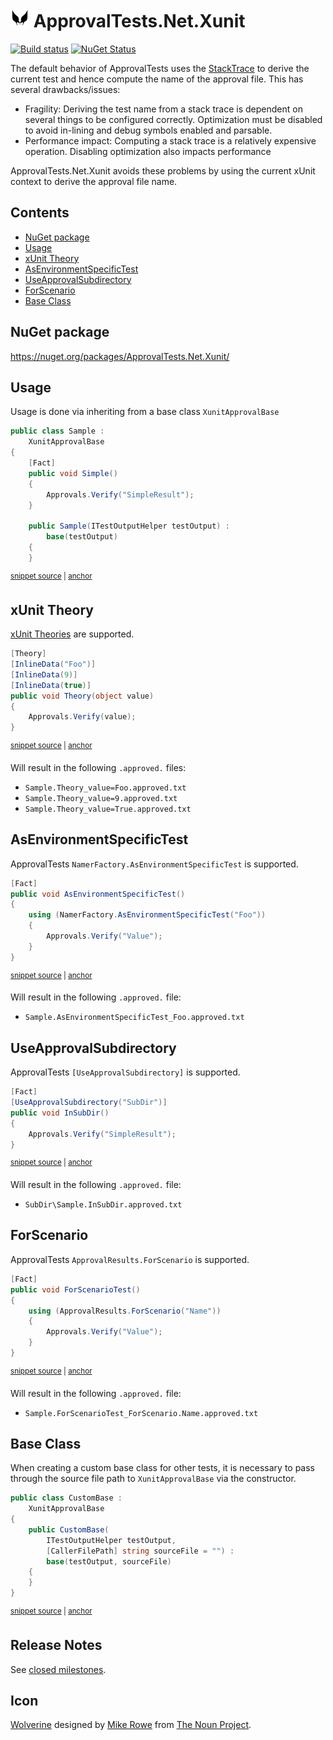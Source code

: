 <!--
GENERATED FILE - DO NOT EDIT
This file was generated by [MarkdownSnippets](https://github.com/SimonCropp/MarkdownSnippets).
Source File: /readme.source.md
To change this file edit the source file and then run MarkdownSnippets.
-->

# <img src="/src/icon.png" height="30px"> ApprovalTests.Net.Xunit

[![Build status](https://ci.appveyor.com/api/projects/status/qk4xk406p476mu1d/branch/master?svg=true)](https://ci.appveyor.com/project/SimonCropp/ApprovalTests.Net.Xunit)
[![NuGet Status](https://img.shields.io/nuget/v/ApprovalTests.Net.Xunit.svg?cacheSeconds=86400)](https://www.nuget.org/packages/ApprovalTests.Net.Xunit/)


The default behavior of ApprovalTests uses the [StackTrace](https://docs.microsoft.com/en-us/dotnet/api/system.diagnostics.stacktrace) to derive the current test and hence compute the name of the approval file. This has several drawbacks/issues:

 * Fragility: Deriving the test name from a stack trace is dependent on several things to be configured correctly. Optimization must be disabled to avoid in-lining and debug symbols enabled and parsable.
 * Performance impact: Computing a stack trace is a relatively expensive operation. Disabling optimization also impacts performance

ApprovalTests.Net.Xunit avoids these problems by using the current xUnit context to derive the approval file name.


<!-- toc -->
## Contents

  * [NuGet package](#nuget-package)
  * [Usage](#usage)
  * [xUnit Theory](#xunit-theory)
  * [AsEnvironmentSpecificTest](#asenvironmentspecifictest)
  * [UseApprovalSubdirectory](#useapprovalsubdirectory)
  * [ForScenario](#forscenario)
  * [Base Class](#base-class)<!-- endtoc -->


## NuGet package

https://nuget.org/packages/ApprovalTests.Net.Xunit/


## Usage

Usage is done via inheriting from a base class `XunitApprovalBase`

<!-- snippet: XunitApprovalBaseUsage -->
<a id='snippet-xunitapprovalbaseusage'/></a>
```cs
public class Sample :
    XunitApprovalBase
{
    [Fact]
    public void Simple()
    {
        Approvals.Verify("SimpleResult");
    }

    public Sample(ITestOutputHelper testOutput) :
        base(testOutput)
    {
    }
```
<sup><a href='/src/Tests/Snippets/Sample.cs#L6-L20' title='File snippet `xunitapprovalbaseusage` was extracted from'>snippet source</a> | <a href='#snippet-xunitapprovalbaseusage' title='Navigate to start of snippet `xunitapprovalbaseusage`'>anchor</a></sup>
<!-- endsnippet -->


## xUnit Theory

[xUnit Theories](https://xunit.net/docs/getting-started/netfx/visual-studio#write-first-theory) are supported.

<!-- snippet: Theory -->
<a id='snippet-theory'/></a>
```cs
[Theory]
[InlineData("Foo")]
[InlineData(9)]
[InlineData(true)]
public void Theory(object value)
{
    Approvals.Verify(value);
}
```
<sup><a href='/src/Tests/Snippets/Sample.cs#L53-L62' title='File snippet `theory` was extracted from'>snippet source</a> | <a href='#snippet-theory' title='Navigate to start of snippet `theory`'>anchor</a></sup>
<!-- endsnippet -->

Will result in the following `.approved.` files:

 * `Sample.Theory_value=Foo.approved.txt`
 * `Sample.Theory_value=9.approved.txt`
 * `Sample.Theory_value=True.approved.txt`


## AsEnvironmentSpecificTest

ApprovalTests `NamerFactory.AsEnvironmentSpecificTest` is supported.

<!-- snippet: AsEnvironmentSpecificTest -->
<a id='snippet-asenvironmentspecifictest'/></a>
```cs
[Fact]
public void AsEnvironmentSpecificTest()
{
    using (NamerFactory.AsEnvironmentSpecificTest("Foo"))
    {
        Approvals.Verify("Value");
    }
}
```
<sup><a href='/src/Tests/Snippets/Sample.cs#L31-L40' title='File snippet `asenvironmentspecifictest` was extracted from'>snippet source</a> | <a href='#snippet-asenvironmentspecifictest' title='Navigate to start of snippet `asenvironmentspecifictest`'>anchor</a></sup>
<!-- endsnippet -->

Will result in the following `.approved.` file:

 * `Sample.AsEnvironmentSpecificTest_Foo.approved.txt`


## UseApprovalSubdirectory

ApprovalTests `[UseApprovalSubdirectory]` is supported.

<!-- snippet: UseApprovalSubdirectory -->
<a id='snippet-useapprovalsubdirectory'/></a>
```cs
[Fact]
[UseApprovalSubdirectory("SubDir")]
public void InSubDir()
{
    Approvals.Verify("SimpleResult");
}
```
<sup><a href='/src/Tests/Snippets/Sample.cs#L22-L29' title='File snippet `useapprovalsubdirectory` was extracted from'>snippet source</a> | <a href='#snippet-useapprovalsubdirectory' title='Navigate to start of snippet `useapprovalsubdirectory`'>anchor</a></sup>
<!-- endsnippet -->

Will result in the following `.approved.` file:

 * `SubDir\Sample.InSubDir.approved.txt`


## ForScenario

ApprovalTests `ApprovalResults.ForScenario` is supported.

<!-- snippet: ForScenario -->
<a id='snippet-forscenario'/></a>
```cs
[Fact]
public void ForScenarioTest()
{
    using (ApprovalResults.ForScenario("Name"))
    {
        Approvals.Verify("Value");
    }
}
```
<sup><a href='/src/Tests/Snippets/Sample.cs#L42-L51' title='File snippet `forscenario` was extracted from'>snippet source</a> | <a href='#snippet-forscenario' title='Navigate to start of snippet `forscenario`'>anchor</a></sup>
<!-- endsnippet -->

Will result in the following `.approved.` file:

 * `Sample.ForScenarioTest_ForScenario.Name.approved.txt`


## Base Class

When creating a custom base class for other tests, it is necessary to pass through the source file path to `XunitApprovalBase` via the constructor.

<!-- snippet: XunitApprovalCustomBase -->
<a id='snippet-xunitapprovalcustombase'/></a>
```cs
public class CustomBase :
    XunitApprovalBase
{
    public CustomBase(
        ITestOutputHelper testOutput,
        [CallerFilePath] string sourceFile = "") :
        base(testOutput, sourceFile)
    {
    }
}
```
<sup><a href='/src/Tests/Snippets/CustomBase.cs#L4-L15' title='File snippet `xunitapprovalcustombase` was extracted from'>snippet source</a> | <a href='#snippet-xunitapprovalcustombase' title='Navigate to start of snippet `xunitapprovalcustombase`'>anchor</a></sup>
<!-- endsnippet -->


## Release Notes

See [closed milestones](../../milestones?state=closed).


## Icon

[Wolverine](https://thenounproject.com/term/wolverine/18415/) designed by [Mike Rowe](https://thenounproject.com/itsmikerowe/) from [The Noun Project](https://thenounproject.com/).
